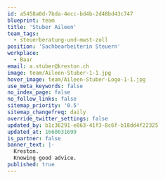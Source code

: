 ```yaml
---
id: a5458a0d-7bda-4ecc-bd4b-2d48bd43c747
blueprint: team
title: 'Stuber Aileen'
team_tags:
  - steuerberatung-und-mwst-zoll
position: 'Sachbearbeiterin Steuern'
workplace:
  - Baar
email: a.stuber@kreston.ch
image: team/Aileen-Stuber-1-1.jpg
hover_image: team/Aileen-Stuber-Logo-1-1.jpg
use_meta_keywords: false
no_index_page: false
no_follow_links: false
sitemap_priority: '0.5'
sitemap_changefreq: daily
override_twitter_settings: false
updated_by: b1c36291-e863-41f3-8c6f-b18dd4f22325
updated_at: 1660031699
is_partner: false
banner_text: |-
  Kreston.
  Knowing good advice.
published: true
---
```

